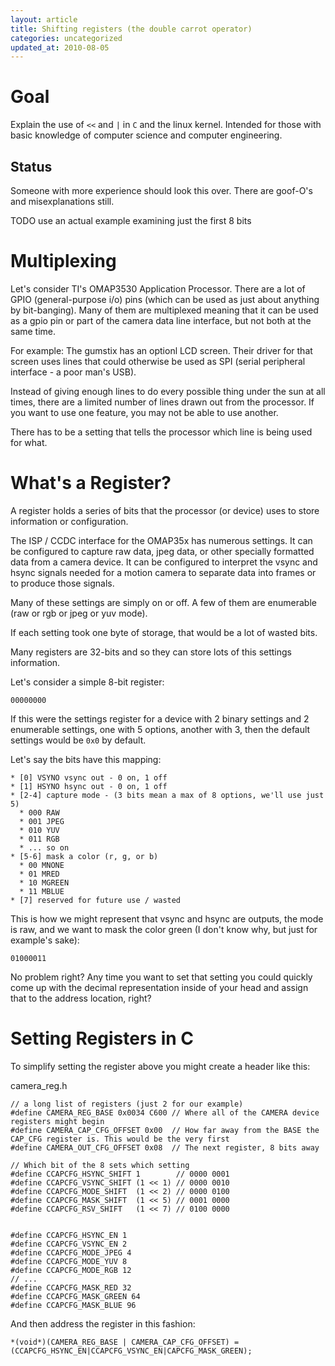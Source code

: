 ```yaml
---
layout: article
title: Shifting registers (the double carrot operator)
categories: uncategorized
updated_at: 2010-08-05
---
```


Goal
====

Explain the use of `<<` and `|` in `C` and the linux kernel. Intended for those with basic knowledge of computer science and computer engineering.

Status
------

Someone with more experience should look this over. There are goof-O's and misexplanations still.

TODO use an actual example examining just the first 8 bits

Multiplexing
=============

Let's consider TI's OMAP3530 Application Processor.
There are a lot of GPIO (general-purpose i/o) pins (which can be used as just about anything by bit-banging).
Many of them are multiplexed meaning that it can be used as a gpio pin or part of the camera data line interface, but not both at the same time.

For example:
The gumstix has an optionl LCD screen. Their driver for that screen uses lines that could otherwise be used as SPI (serial peripheral interface - a poor man's USB).

Instead of giving enough lines to do every possible thing under the sun at all times, there are a limited number of lines drawn out from the processor.
If you want to use one feature, you may not be able to use another.

There has to be a setting that tells the processor which line is being used for what.

What's a Register?
==================

A register holds a series of bits that the processor (or device) uses to store information or configuration.

The ISP / CCDC interface for the OMAP35x has numerous settings.
It can be configured to capture raw data, jpeg data, or other specially formatted data from a camera device.
It can be configured to interpret the vsync and hsync signals needed for a motion camera to separate data into frames
or to produce those signals.

Many of these settings are simply on or off. A few of them are enumerable (raw or rgb or jpeg or yuv mode).

If each setting took one byte of storage, that would be a lot of wasted bits.

Many registers are 32-bits and so they can store lots of this settings information.

Let's consider a simple 8-bit register:

    00000000

If this were the settings register for a device with 2 binary settings and 2 enumerable settings, one with 5 options, another with 3, then the default settings would be `0x0` by default.

Let's say the bits have this mapping:

    * [0] VSYNO vsync out - 0 on, 1 off
    * [1] HSYNO hsync out - 0 on, 1 off
    * [2-4] capture mode - (3 bits mean a max of 8 options, we'll use just 5)
      * 000 RAW
      * 001 JPEG
      * 010 YUV
      * 011 RGB
      * ... so on
    * [5-6] mask a color (r, g, or b)
      * 00 MNONE
      * 01 MRED
      * 10 MGREEN
      * 11 MBLUE
    * [7] reserved for future use / wasted

This is how we might represent that vsync and hsync are outputs, the mode is raw, and we want to mask the color green (I don't know why, but just for example's sake):

    01000011

No problem right? Any time you want to set that setting you could quickly come up with the decimal representation inside of your head and assign that to the address location, right?

Setting Registers in C
======================

To simplify setting the register above you might create a header like this:

camera_reg.h

    // a long list of registers (just 2 for our example)
    #define CAMERA_REG_BASE 0x0034 C600 // Where all of the CAMERA device registers might begin
    #define CAMERA_CAP_CFG_OFFSET 0x00  // How far away from the BASE the CAP_CFG register is. This would be the very first
    #define CAMERA_OUT_CFG_OFFSET 0x08  // The next register, 8 bits away
    
    // Which bit of the 8 sets which setting
    #define CCAPCFG_HSYNC_SHIFT 1        // 0000 0001
    #define CCAPCFG_VSYNC_SHIFT (1 << 1) // 0000 0010
    #define CCAPCFG_MODE_SHIFT  (1 << 2) // 0000 0100
    #define CCAPCFG_MASK_SHIFT  (1 << 5) // 0001 0000
    #define CCAPCFG_RSV_SHIFT   (1 << 7) // 0100 0000
    
    
    #define CCAPCFG_HSYNC_EN 1
    #define CCAPCFG_VSYNC_EN 2
    #define CCAPCFG_MODE_JPEG 4
    #define CCAPCFG_MODE_YUV 8
    #define CCAPCFG_MODE_RGB 12
    // ...
    #define CCAPCFG_MASK_RED 32
    #define CCAPCFG_MASK_GREEN 64
    #define CCAPCFG_MASK_BLUE 96

And then address the register in this fashion:

    *(void*)(CAMERA_REG_BASE | CAMERA_CAP_CFG_OFFSET) = (CCAPCFG_HSYNC_EN|CCAPCFG_VSYNC_EN|CAPCFG_MASK_GREEN);
